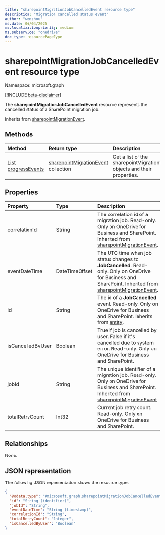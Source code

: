```yaml
---
title: "sharepointMigrationJobCancelledEvent resource type"
description: "Migration cancelled status event"
author: "wenzhou"
ms.date: 06/04/2025
ms.localizationpriority: medium
ms.subservice: "onedrive"
doc_type: resourcePageType
---
```


# sharepointMigrationJobCancelledEvent resource type

Namespace: microsoft.graph

[!INCLUDE [beta-disclaimer](../../includes/beta-disclaimer.md)]

The **sharepointMigrationJobCancelledEvent** resource represents the cancelled status of a SharePoint migration job.

Inherits from [sharepointMigrationEvent](../resources/sharepointmigrationevent.md).

## Methods
|Method|Return type|Description|
|:---|:---|:---|
|[List progressEvents](../api/filestoragecontainer-migrationjob-list-progressevents.md)|[sharepointMigrationEvent](../resources/sharepointMigrationevent.md) collection|Get a list of the sharepointMigrationEvent objects and their properties.|

## Properties
|Property|Type|Description|
|:---|:---|:---|
|correlationId|String|The correlation id of a migration job. Read-only. Only on OneDrive for Business and SharePoint. Inherited from [sharepointMigrationEvent](../resources/sharepointmigrationevent.md).|
|eventDateTime|DateTimeOffset|The UTC time when job status changes to **JobCancelled**. Read-only. Only on OneDrive for Business and SharePoint. Inherited from [sharepointMigrationEvent](../resources/sharepointmigrationevent.md).|
|id|String|The id of a **JobCancelled** event. Read-only. Only on OneDrive for Business and SharePoint. Inherits from [entity](../resources/entity.md).|
|isCancelledByUser|Boolean|True if job is cancelled by user. False if it's cancelled due to system error. Read-only. Only on OneDrive for Business and SharePoint.|
|jobId|String|The unique identifier of a migration job. Read-only. Only on OneDrive for Business and SharePoint. Inherited from [sharepointMigrationEvent](../resources/sharepointmigrationevent.md).|
|totalRetryCount|Int32|Current job retry count. Read-only. Only on OneDrive for Business and SharePoint.|

## Relationships
None.

## JSON representation
The following JSON representation shows the resource type.
<!-- {
  "blockType": "resource",
  "keyProperty": "id",
  "@odata.type": "microsoft.graph.sharepointMigrationJobCancelledEvent",
  "baseType": "microsoft.graph.sharepointMigrationEvent",
  "openType": false
}
-->
``` json
{
  "@odata.type": "#microsoft.graph.sharepointMigrationJobCancelledEvent",
  "id": "String (identifier)",
  "jobId": "String",
  "eventDateTime": "String (timestamp)",
  "correlationId": "String",
  "totalRetryCount": "Integer",
  "isCancelledByUser": "Boolean"
}
```
